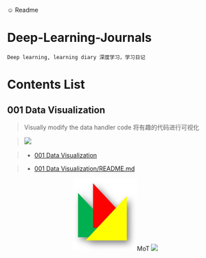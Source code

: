 :relaxed: Readme <!-- Emoji cheat sheet https://www.webfx.com/tools/emoji-cheat-sheet/ -->

# Deep-Learning-Journals
```
Deep learning, learning diary 深度学习，学习日记
```
# Contents List

## 001 Data Visualization

> Visually modify the data handler code 将有趣的代码进行可视化

> <div align="left">
> <img src="https://github.com/Sun365/Deep-Learning-Journals/blob/main/001%20Data%20Visualization/Data/my.gif" width="250">
> </div>

> * [001 Data Visualization](https://github.com/Sun365/Deep-Learning-Journals/tree/main/001%20Data%20Visualization)

> * [001 Data Visualization/README.md](https://github.com/Sun365/Deep-Learning-Journals/blob/main/001%20Data%20Visualization/README.md)

<div align="center">
<img src="https://github.com/Sun365/Try-20190916/blob/master/logo.jpg" width="150">MoT
  <img src="https://media.giphy.com/media/vFKqnCdLPNOKc/giphy.gif">
</div>
